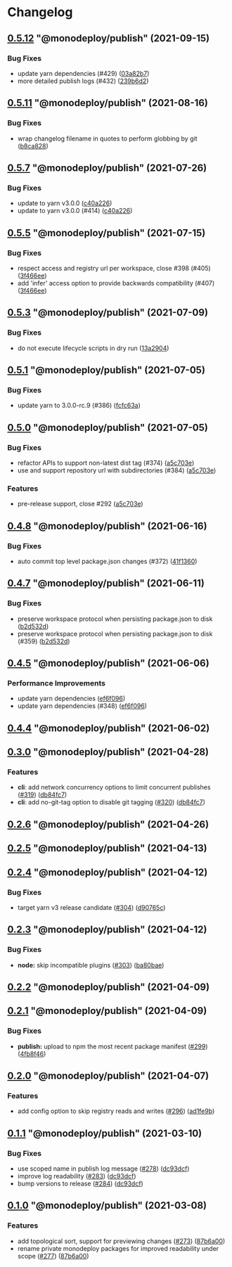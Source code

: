 # Changelog

<!-- MONODEPLOY:BELOW -->

## [0.5.12](https://github.com/tophat/monodeploy/compare/@monodeploy/publish@0.5.11...@monodeploy/publish@0.5.12) "@monodeploy/publish" (2021-09-15)<a name="0.5.12"></a>

### Bug Fixes

* update yarn dependencies (#429) ([03a82b7](https://github.com/tophat/monodeploy/commits/03a82b7))
* more detailed publish logs (#432) ([239b6d2](https://github.com/tophat/monodeploy/commits/239b6d2))




## [0.5.11](https://github.com/tophat/monodeploy/compare/@monodeploy/publish@0.5.10...@monodeploy/publish@0.5.11) "@monodeploy/publish" (2021-08-16)<a name="0.5.11"></a>

### Bug Fixes

* wrap changelog filename in quotes to perform globbing by git ([b8ca828](https://github.com/tophat/monodeploy/commits/b8ca828))




## [0.5.7](https://github.com/tophat/monodeploy/compare/@monodeploy/publish@0.5.6...@monodeploy/publish@0.5.7) "@monodeploy/publish" (2021-07-26)<a name="0.5.7"></a>

### Bug Fixes

* update to yarn v3.0.0 ([c40a226](https://github.com/tophat/monodeploy/commits/c40a226))
* update to yarn v3.0.0 (#414) ([c40a226](https://github.com/tophat/monodeploy/commits/c40a226))




## [0.5.5](https://github.com/tophat/monodeploy/compare/@monodeploy/publish@0.5.4...@monodeploy/publish@0.5.5) "@monodeploy/publish" (2021-07-15)<a name="0.5.5"></a>

### Bug Fixes

* respect access and registry url per workspace, close #398 (#405) ([3f466ee](https://github.com/tophat/monodeploy/commits/3f466ee))
* add 'infer' access option to provide backwards compatibility (#407) ([3f466ee](https://github.com/tophat/monodeploy/commits/3f466ee))




## [0.5.3](https://github.com/tophat/monodeploy/compare/@monodeploy/publish@0.5.2...@monodeploy/publish@0.5.3) "@monodeploy/publish" (2021-07-09)<a name="0.5.3"></a>

### Bug Fixes

* do not execute lifecycle scripts in dry run ([13a2904](https://github.com/tophat/monodeploy/commits/13a2904))




## [0.5.1](https://github.com/tophat/monodeploy/compare/@monodeploy/publish@0.5.0...@monodeploy/publish@0.5.1) "@monodeploy/publish" (2021-07-05)<a name="0.5.1"></a>

### Bug Fixes

* update yarn to 3.0.0-rc.9 (#386) ([fcfc63a](https://github.com/tophat/monodeploy/commits/fcfc63a))




## [0.5.0](https://github.com/tophat/monodeploy/compare/@monodeploy/publish@0.4.8...@monodeploy/publish@0.5.0) "@monodeploy/publish" (2021-07-05)<a name="0.5.0"></a>

### Bug Fixes

* refactor APIs to support non-latest dist tag (#374) ([a5c703e](https://github.com/tophat/monodeploy/commits/a5c703e))
* use and support repository url with subdirectories (#384) ([a5c703e](https://github.com/tophat/monodeploy/commits/a5c703e))

### Features

* pre-release support, close #292 ([a5c703e](https://github.com/tophat/monodeploy/commits/a5c703e))




## [0.4.8](https://github.com/tophat/monodeploy/compare/@monodeploy/publish@0.4.7...@monodeploy/publish@0.4.8) "@monodeploy/publish" (2021-06-16)<a name="0.4.8"></a>

### Bug Fixes

* auto commit top level package.json changes (#372) ([41f1360](https://github.com/tophat/monodeploy/commits/41f1360))




## [0.4.7](https://github.com/tophat/monodeploy/compare/@monodeploy/publish@0.4.6...@monodeploy/publish@0.4.7) "@monodeploy/publish" (2021-06-11)<a name="0.4.7"></a>

### Bug Fixes

* preserve workspace protocol when persisting package.json to disk ([b2d532d](https://github.com/tophat/monodeploy/commits/b2d532d))
* preserve workspace protocol when persisting package.json to disk (#359) ([b2d532d](https://github.com/tophat/monodeploy/commits/b2d532d))




## [0.4.5](https://github.com/tophat/monodeploy/compare/@monodeploy/publish@0.4.4...@monodeploy/publish@0.4.5) "@monodeploy/publish" (2021-06-06)<a name="0.4.5"></a>

### Performance Improvements

* update yarn dependencies ([ef6f096](https://github.com/tophat/monodeploy/commits/ef6f096))
* update yarn dependencies (#348) ([ef6f096](https://github.com/tophat/monodeploy/commits/ef6f096))




## [0.4.4](https://github.com/tophat/monodeploy/compare/@monodeploy/publish@0.4.3...@monodeploy/publish@0.4.4) "@monodeploy/publish" (2021-06-02)<a name="0.4.4"></a>



## [0.3.0](https://github.com/tophat/monodeploy/compare/@monodeploy/publish@0.2.6...@monodeploy/publish@0.3.0) "@monodeploy/publish" (2021-04-28)<a name="0.3.0"></a>

### Features

* **cli**: add network concurrency options to limit concurrent publishes ([#319](https://github.com/tophat/monodeploy/issues/319)) ([db84fc7](https://github.com/tophat/monodeploy/commits/db84fc7))
* **cli**: add no-git-tag option to disable git tagging ([#320](https://github.com/tophat/monodeploy/issues/320)) ([db84fc7](https://github.com/tophat/monodeploy/commits/db84fc7))


## [0.2.6](https://github.com/tophat/monodeploy/compare/@monodeploy/publish@0.2.5...@monodeploy/publish@0.2.6) "@monodeploy/publish" (2021-04-26)<a name="0.2.6"></a>


## [0.2.5](https://github.com/tophat/monodeploy/compare/@monodeploy/publish@0.2.4...@monodeploy/publish@0.2.5) "@monodeploy/publish" (2021-04-13)<a name="0.2.5"></a>


## [0.2.4](https://github.com/tophat/monodeploy/compare/@monodeploy/publish@0.2.3...@monodeploy/publish@0.2.4) "@monodeploy/publish" (2021-04-12)<a name="0.2.4"></a>

### Bug Fixes

* target yarn v3 release candidate ([#304](https://github.com/tophat/monodeploy/issues/304)) ([d90765c](https://github.com/tophat/monodeploy/commits/d90765c))


## [0.2.3](https://github.com/tophat/monodeploy/compare/@monodeploy/publish@0.2.2...@monodeploy/publish@0.2.3) "@monodeploy/publish" (2021-04-12)<a name="0.2.3"></a>

### Bug Fixes

* **node:** skip incompatible plugins ([#303](https://github.com/tophat/monodeploy/issues/303)) ([ba80bae](https://github.com/tophat/monodeploy/commits/ba80bae))


## [0.2.2](https://github.com/tophat/monodeploy/compare/@monodeploy/publish@0.2.1...@monodeploy/publish@0.2.2) "@monodeploy/publish" (2021-04-09)<a name="0.2.2"></a>


## [0.2.1](https://github.com/tophat/monodeploy/compare/@monodeploy/publish@0.2.0...@monodeploy/publish@0.2.1) "@monodeploy/publish" (2021-04-09)<a name="0.2.1"></a>

### Bug Fixes

* **publish:** upload to npm the most recent package manifest ([#299](https://github.com/tophat/monodeploy/issues/299)) ([4fb8f46](https://github.com/tophat/monodeploy/commits/4fb8f46))


## [0.2.0](https://github.com/tophat/monodeploy/compare/@monodeploy/publish@0.1.1...@monodeploy/publish@0.2.0) "@monodeploy/publish" (2021-04-07)<a name="0.2.0"></a>

### Features

* add config option to skip registry reads and writes ([#296](https://github.com/tophat/monodeploy/issues/296)) ([ad1fe9b](https://github.com/tophat/monodeploy/commits/ad1fe9b))


## [0.1.1](https://github.com/tophat/monodeploy/compare/@monodeploy/publish@0.1.0...@monodeploy/publish@0.1.1) "@monodeploy/publish" (2021-03-10)<a name="0.1.1"></a>

### Bug Fixes

* use scoped name in publish log message ([#278](https://github.com/tophat/monodeploy/issues/278)) ([dc93dcf](https://github.com/tophat/monodeploy/commits/dc93dcf))
* improve log readability ([#283](https://github.com/tophat/monodeploy/issues/283)) ([dc93dcf](https://github.com/tophat/monodeploy/commits/dc93dcf))
* bump versions to release ([#284](https://github.com/tophat/monodeploy/issues/284)) ([dc93dcf](https://github.com/tophat/monodeploy/commits/dc93dcf))


## [0.1.0](https://github.com/tophat/monodeploy/compare/@monodeploy/publish@0.0.5...@monodeploy/publish@0.1.0) "@monodeploy/publish" (2021-03-08)<a name="0.1.0"></a>

### Features

* add topological sort, support for previewing changes ([#273](https://github.com/tophat/monodeploy/issues/273)) ([87b6a00](https://github.com/tophat/monodeploy/commits/87b6a00))
* rename private monodeploy packages for improved readability under scope ([#277](https://github.com/tophat/monodeploy/issues/277)) ([87b6a00](https://github.com/tophat/monodeploy/commits/87b6a00))
